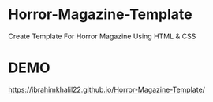 # Horror-Magazine-Template
Create Template For Horror Magazine Using HTML &amp; CSS 

# DEMO
https://ibrahimkhalil22.github.io/Horror-Magazine-Template/
